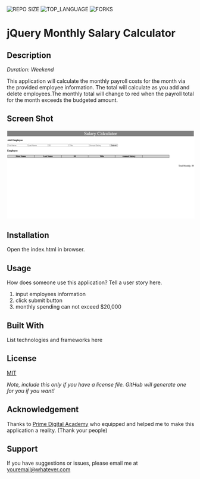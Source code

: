 
![REPO SIZE](https://img.shields.io/github/repo-size/zuberabdikadir/jquery-salary-calculator)
![TOP_LANGUAGE](https://img.shields.io/github/languages/top/zuberabdikadir/jquery-salary-calculator)
![FORKS](https://img.shields.io/github/forks/zuberabdikadir/jquery-salary-calculator)

# jQuery Monthly Salary Calculator

## Description

_Duration: Weekend_

This application will calculate the monthly payroll costs for the month via the provided employee information. The total will calculate as you add and delete employees.The monthly total will change to red when the payroll total for the month exceeds the budgeted amount.


## Screen Shot

![screen shot](salary-calc.png)


## Installation

Open the index.html in browser.

## Usage
How does someone use this application? Tell a user story here.

1. input employees information
2. click submit button
3. monthly spending can not exceed $20,000



## Built With

List technologies and frameworks here

## License
[MIT](https://choosealicense.com/licenses/mit/)

_Note, include this only if you have a license file. GitHub will generate one for you if you want!_

## Acknowledgement
Thanks to [Prime Digital Academy](www.primeacademy.io) who equipped and helped me to make this application a reality. (Thank your people)

## Support
If you have suggestions or issues, please email me at [youremail@whatever.com](www.google.com)